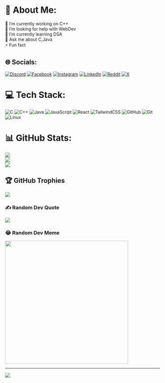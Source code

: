 # 💫 About Me:
🔭 I’m currently working on C++<br>🤝 I’m looking for help with WebDev<br>🌱 I’m currently learning DSA<br>💬 Ask me about C,Java<br>⚡ Fun fact


## 🌐 Socials:
[![Discord](https://img.shields.io/badge/Discord-%237289DA.svg?logo=discord&logoColor=white)](https://discord.gg/https://discord.gg/cxPhgY86) [![Facebook](https://img.shields.io/badge/Facebook-%231877F2.svg?logo=Facebook&logoColor=white)](https://facebook.com/iampuspoo) [![Instagram](https://img.shields.io/badge/Instagram-%23E4405F.svg?logo=Instagram&logoColor=white)](https://instagram.com/iampuspoo) [![LinkedIn](https://img.shields.io/badge/LinkedIn-%230077B5.svg?logo=linkedin&logoColor=white)](https://linkedin.com/in/iampuspo) [![Reddit](https://img.shields.io/badge/Reddit-%23FF4500.svg?logo=Reddit&logoColor=white)](https://reddit.com/user/u/Turbulent_Call_5020) [![X](https://img.shields.io/badge/X-black.svg?logo=X&logoColor=white)](https://x.com/iam_puspo) 

# 💻 Tech Stack:
![C](https://img.shields.io/badge/c-%2300599C.svg?style=for-the-badge&logo=c&logoColor=white) ![C++](https://img.shields.io/badge/c++-%2300599C.svg?style=for-the-badge&logo=c%2B%2B&logoColor=white) ![Java](https://img.shields.io/badge/java-%23ED8B00.svg?style=for-the-badge&logo=openjdk&logoColor=white) ![JavaScript](https://img.shields.io/badge/javascript-%23323330.svg?style=for-the-badge&logo=javascript&logoColor=%23F7DF1E) ![React](https://img.shields.io/badge/react-%2320232a.svg?style=for-the-badge&logo=react&logoColor=%2361DAFB) ![TailwindCSS](https://img.shields.io/badge/tailwindcss-%2338B2AC.svg?style=for-the-badge&logo=tailwind-css&logoColor=white) ![GitHub](https://img.shields.io/badge/github-%23121011.svg?style=for-the-badge&logo=github&logoColor=white) ![Git](https://img.shields.io/badge/git-%23F05033.svg?style=for-the-badge&logo=git&logoColor=white) 
![Linux](https://img.shields.io/badge/linux-000000?style=for-the-badge&logo=linux&logoColor=white)

# 📊 GitHub Stats:
![](https://github-readme-stats.vercel.app/api?username=spowerrr&theme=catppuccin_mocha&hide_border=false&include_all_commits=true&count_private=true)<br/>
![](https://github-readme-streak-stats.herokuapp.com/?user=spowerrr&theme=catppuccin_mocha&hide_border=false)<br/>
![](https://github-readme-stats.vercel.app/api/top-langs/?username=spowerrr&theme=catppuccin_mocha&hide_border=false&include_all_commits=true&count_private=true&layout=compact)

## 🏆 GitHub Trophies
![](https://github-profile-trophy.vercel.app/?username=spowerrr&theme=catppuccin_mocha&no-frame=false&no-bg=false&margin-w=4)

### ✍️ Random Dev Quote
![](https://quotes-github-readme.vercel.app/api?type=horizontal&theme=tokyonight)

### 😂 Random Dev Meme
<img src='https://memer-new.vercel.app/' style="height: 400px;"/>

---
[![](https://visitcount.itsvg.in/api?id=spowerrr&icon=0&color=0)](https://visitcount.itsvg.in)

<!-- Proudly created with GPRM ( https://gprm.itsvg.in ) -->
